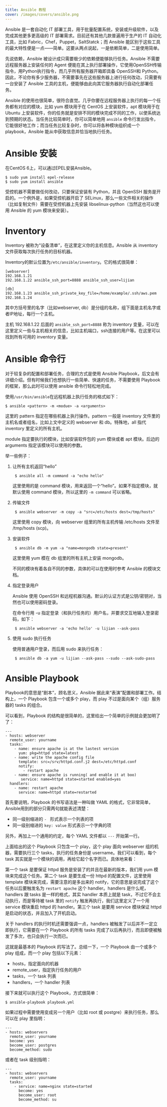 ```yaml
---
title: Ansible 教程
cover: /images/covers/ansible.png
---
```



Ansible 是一套自动化 IT 部署工具，用于批量配置系统，安装或升级软件，以及完成其他更多更高级的 IT 部署需求。目前还有其他几款普遍用于生产的 IT 自动化工具，比如 Fabric，Chef，Puppet，SaltStatck；而 Ansible 能区别于这些工具的最大特性便是一点——简单。这要从两点说起，一是依赖简单，二是使用简单。

先说依赖，Ansible 被设计成只需要极少的依赖便能够执行任务。Ansible 不需要远程服务器上安装任何的 Agent 便能在其上执行部署操作，它使用OpenSSH传输指令，用Python执行指令，而几乎所有服务器开箱即具备 OpenSSH和 Python。因此，不论你有多少服务器，不需要事先在这些服务器上进行任何改动，只需要有一台安装了 Ansible 工具的主机，便能够由此向其它服务器执行自动化部署任务。

Ansible 的使用也很简单，很符合直觉。几乎你要在远程服务器上执行的每一个任务都有对应的模块，比如 yum 模块用于在 CentOS 上安装软件，apt 模块用于在 Ubuntu 上安装软件，你的任务就是安排不同的模块完成不同的工作，以使系统达到预期的状态。当任务比较简单时，你可以简单地用 `ansible` 命令行发出指令，它能很好地工作；而当任务比较复杂时，你可以将各种模块组织成一个 playbook，Ansible 能从中获取信息并恰当地执行任务。

Ansible 安装
============

在CentOS 6上，可以通过EPEL安装Ansible。

    $ sudo yum install epel-release
    $ sudo yum install ansible

受控机器不需要做任何改动，只要保证安装有 Python，并且 OpenSSH 服务是开启的。一个例外是，如果受控机器开启了 SELinux，那么一些文件相关的操作（比如复制文件）需要在受控机器上先安装 libselinux-python（当然这也可以使用 Ansible 的 yum 模块来安装）。

Inventory
=========

Inventory 被称为“设备清单”，在这里定义你的主机信息。Ansible 从 inventory 文件获取每次执行任务的目标机器。

Inventory的默认位置为`/etc/ansible/inventory`。它的格式很简单：

    [webserver]
    192.168.1.21
    192.168.1.22 ansible_ssh_port=8888 ansible_ssh_user=lijian

    [db]
    192.168.1.23 ansible_ssh_private_key_file=/home/example/.ssh/aws.pem
    192.168.1.24

其中方括号里的名字（比如webserver, db）是分组的名称，组下面是主机名字或者IP地址，每行一个主机。

主机 192.168.1.22 后面的 `ansible_ssh_port=8888` 称为 inventory 变量，可以在这里定义一些与主机相关的信息，比如主机端口，ssh连接的用户等。在这里可以找到所有可用的 inventory 变量。


Ansible 命令行
==========

对于较复杂的配置和部署任务，合理的方式是使用 Ansible Playbook，后文会有详细介绍。但有时候我们也想执行一些简单、快速的任务，不需要使用 Playbook 的框架，那么此时可以使用 ansible 命令行轻松地完成。

使用`/usr/bin/ansible`在远程机器上执行任务的格式如下：

    $ ansible <pattern> -m <modue> -a <arguments>

这里的 pattern 指定在哪些机器上执行操作。pattern 一般是 inventory 文件里的主机名或者组名，比如上文中定义的 webserver 和 db。特殊地，all 指代 inventory 里定义的所有主机。

module 指定要执行的模块，比如安装软件包的 yum 模块或者 apt 模块。后边的 arguments 指定该模块可以使用的参数。

举一些例子：

1. 让所有主机返回“hello”

		$ ansible all -m command -a "echo hello"

	这里使用的是 command 模块，用来返回一个“hello”。如果不指定模块，就默认使用 command 模块，所以这里的 `-m command` 可以省略。

2. 传输文件

		$ ansible webserver -m copy -a "src=/etc/hosts dest=/tmp/hosts"

	这里使用 copy 模块，向 webserver 组里的所有主机传输 /etc/hosts 文件至 /tmp/hosts (scp)。

3. 安装软件

		$ ansible db -m yum -a "name=mongodb state=present"

	这里使用 yum 模在 db 组里的所有主机上安装 mongodb。

	不同的模块有着各自不同的参数，具体的可以在使用时参考 Ansible 的模块文档。

4. 指定登录用户

	Ansible 使用 OpenSSH 和远程机器沟通。默认的认证方式是公钥/密钥对，当然也可以使用密码登录。

	在命令行用 -u <username> 指定登录（和执行任务的）用户名，并要求交互地输入登录密码，如下：

		$ ansible webserver -a 'echo hello' -u lijian --ask-pass

5. 使用 sudo 执行任务

	使用普通用户登录，而后用 sudo 来执行任务：

		$ ansible db -a yum -u lijian --ask-pass --sudo --ask-sudo-pass


Ansible Playbook
================

Playbook的意思是“剧本”，顾名思义，Ansible 据此来“表演”配置和部署工作。结构上，一个 Playbook 包含一个或多个 play，而 play 不过是面向某个（组）服务器的 tasks 的组合。

可以看到，Playbook 的结构是很简单的，这里给出一个简单的示例就会更加明了了：

    ---
    - hosts: webserver
      remote_user: yourname
      tasks:
        - name: ensure apache is at the lastest version
          yum: pkg=httpd state=latest
        - name: write the apache config file
          template: src=/srv/httpd.conf.j2 dest=/etc/httpd.conf
          notify:
            - restart apache
        - name: ensure apache is running( and enable it at boo)
           service: name=httpd state=started enabled=yes
      handlers:
        - name: restart apache
          service: name=httpd state=restarted

首先要说明，Playbook 的书写语法是一种叫做 YAML 的格式，它非常简单，Ansible用到的部分只需两句就能表述清楚：

* 同一级别缩进的 `- ` 形式表示一个列表的项
* 同一级别缩进的 `key: value` 形式表示一个字典的项

另外，再加上一个通用的约定，每个 YAML 文件都以 `---` 开始第一行。

上面给出的这个 Playbook 只包含一个 play，这个 play 面向 webserver 组的机器，需要执行三个 tasks，执行的任务身份是 username。我们可以看到，每个task 其实就是一个模块的调用，再给它起个名字而已。具体地来看：

第一个 task 是要保证 httpd 服务是安装了的并且在最新的版本，我们用 yum 模块来完成这个任务。第二个 task 是要生成一份 httpd 的配置文件，这里使用 template 模块来完成，需要注意的是多出来的 notify，它的意思是说完成了这个任务以后要触发名为 `restart apache` 这个 handler。handlers 是什么呢，handlers 跟 tasks 是一样的格式，其实 handler 本质上就是 task，不过它不会主动执行，而是等待被 task 里的 `notify` 触发再执行，我们这里定义了一个用 service 模块重启 httpd 的 handler。第三个 task 是要用 service 模块保证 httpd 是启动的状态，并且加入了开机启动。

关于 handlers 的执行时机还需要强调一点，handlers 被触发了以后并不一定立即执行，它需要在一个 Playbook 的所有 tasks 完成了以后再执行，而且即便被触发了多次，也只会执行一次而已。

这就是最基本的 Playbook 的写法了。总结一下，一个 Playbook 由一个或多个 play 组成，而一个 play 包括以下元素：

* hosts，指定面向的机器
* remote_user，指定执行任务的用户
* tasks，一个 task 列表
* handlers，一个 handler 列表

接下来就可以执行这个 Playbook，方式很简单：

    $ ansible-playbook playbook.yml

如果过程中需要使用变成另一个用户（比如 root 或 postgre）来执行任务，那么可以在 play 里指明：

	--- 
	- hosts: webservers 
	  remote_user: yourname   
	  become: yes   
	  become_user: postgres 
	  become_method: sudo

或者在 task 级别指明：

	--- 
	- hosts: webservers   
	  remote_user: yourname   
	  tasks:     
		- service: name=nginx state=started       
		  become: yes       
		  become_user: root
		  become_method: su
